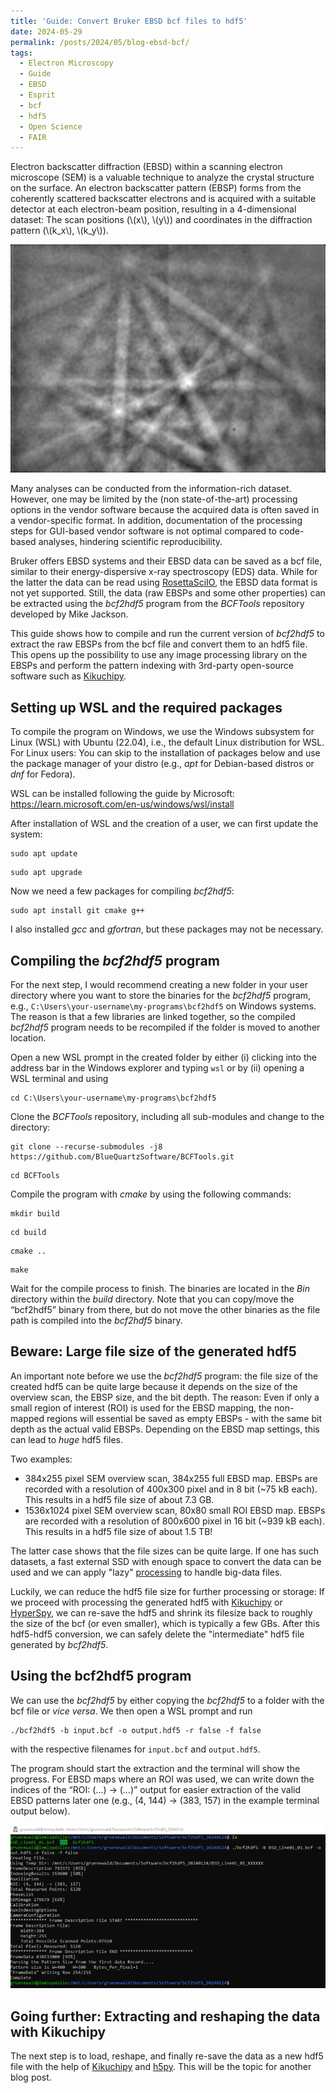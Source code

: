 ```yaml
---
title: 'Guide: Convert Bruker EBSD bcf files to hdf5'
date: 2024-05-29
permalink: /posts/2024/05/blog-ebsd-bcf/
tags:
  - Electron Microscopy
  - Guide
  - EBSD
  - Esprit
  - bcf
  - hdf5
  - Open Science
  - FAIR
---
```


Electron backscatter diffraction (EBSD) within a scanning electron microscope (SEM) is a valuable technique to analyze the crystal structure on the surface. 
An electron backscatter pattern (EBSP) forms from the coherently scattered backscatter electrons and is acquired with a suitable detector at each electron-beam position, resulting in a 4-dimensional dataset: The scan positions (\\(x\\), \\(y\\)) and coordinates in the diffraction pattern (\\(k_x\\), \\(k_y\\)).

![exemplary-ebsp](/images/blog/bcf2hdf5-ebsp.png)

Many analyses can be conducted from the information-rich dataset. However, one may be limited by the (non state-of-the-art) processing options in the vendor software because the acquired data is often saved in a vendor-specific format.
In addition, documentation of the processing steps for GUI-based vendor software is not optimal compared to code-based analyses, hindering scientific reproducibility. 

Bruker offers EBSD systems and their EBSD data can be saved as a bcf file, similar to their energy-dispersive x-ray spectroscopy (EDS) data. While for the latter the data can be read using [RosettaSciIO](https://hyperspy.org/rosettasciio/), the EBSD data format is not yet supported. Still, the data (raw EBSPs and some other properties) can be extracted using the *bcf2hdf5* program from the *BCFTools* repository developed by Mike Jackson. 

This guide shows how to compile and run the current version of *bcf2hdf5* to extract the raw EBSPs from the bcf file and convert them to an hdf5 file. This opens up the possibility to use any image processing library on the EBSPs and perform the pattern indexing with 3rd-party open-source software such as [Kikuchipy](https://kikuchipy.org/en/stable/).

Setting up WSL and the required packages
------

To compile the program on Windows, we use the Windows subsystem for Linux (WSL) with Ubuntu (22.04), i.e., the default Linux distribution for WSL. For Linux users: You can skip to the installation of packages below and use the package manager of your distro (e.g., *apt* for Debian-based distros or *dnf* for Fedora).

WSL can be installed following the guide by Microsoft: https://learn.microsoft.com/en-us/windows/wsl/install

After installation of WSL and the creation of a user, we can first update the system:

```console
sudo apt update
```

```console
sudo apt upgrade
```

Now we need a few packages for compiling *bcf2hdf5*:

```console
sudo apt install git cmake g++
```

I also installed *gcc* and *gfortran*, but these packages may not be necessary.

Compiling the *bcf2hdf5* program
------

For the next step, I would recommend creating a new folder in your user directory where you want to store the binaries for the *bcf2hdf5* program, e.g., 
```C:\Users\your-username\my-programs\bcf2hdf5```
on Windows systems. The reason is that a few libraries are linked together, so the compiled *bcf2hdf5* program needs to be recompiled if the folder is moved to another location.

Open a new WSL prompt in the created folder by either (i) clicking into the address bar in the Windows explorer and typing ```wsl``` or by (ii) opening a WSL terminal and using 

```console
cd C:\Users\your-username\my-programs\bcf2hdf5
```

Clone the *BCFTools* repository, including all sub-modules and change to the directory:

```console
git clone --recurse-submodules -j8 https://github.com/BlueQuartzSoftware/BCFTools.git
```

```console
cd BCFTools
```

Compile the program with *cmake* by using the following commands:

```console
mkdir build
```

```console
cd build
```

```console
cmake ..
```

```console
make
```

Wait for the compile process to finish. The binaries are located in the *Bin* directory within the *build* directory. Note that you can copy/move the “bcf2hdf5” binary from there, but do not move the other binaries as the file path is compiled into the *bcf2hdf5* binary.

Beware: Large file size of the generated hdf5
------

An important note before we use the *bcf2hdf5* program: the file size of the created hdf5 can be quite large because it depends on the size of the overview scan, the EBSP size, and the bit depth. The reason: Even if only a small region of interest (ROI) is used for the EBSD mapping, the non-mapped regions will essential be saved as empty EBSPs - with the same bit depth as the actual valid EBSPs. Depending on the EBSD map settings, this can lead to *huge* hdf5 files.

Two examples:

- 384x255 pixel SEM overview scan, 384x255 full EBSD map. EBSPs are recorded with a resolution of 400x300 pixel and in 8 bit (~75 kB each). This results in a hdf5 file size of about 7.3 GB.
- 1536x1024 pixel SEM overview scan, 80x80 small ROI EBSD map. EBSPs are recorded with a resolution of 800x600 pixel in 16 bit (~939 kB each). This results in a hdf5 file size of about 1.5 TB!

The latter case shows that the file sizes can be quite large. If one has such datasets, a fast external SSD with enough space to convert the data can be used and we can apply "lazy" [processing](http://hyperspy.org/hyperspy-doc/current/user_guide/io.html#lazy-loading-of-large-datasets) to handle big-data files.

Luckily, we can reduce the hdf5 file size for further processing or storage: If we proceed with processing the generated hdf5 with [Kikuchipy](https://kikuchipy.org/en/stable/) or [HyperSpy](https://hyperspy.org/), we can re-save the hdf5 and shrink its filesize back to roughly the size of the bcf (or even smaller), which is typically a few GBs. After this hdf5-hdf5 conversion, we can safely delete the "intermediate" hdf5 file generated by *bcf2hdf5*.

Using the bcf2hdf5 program
------

We can use the *bcf2hdf5* by either copying the *bcf2hdf5* to a folder with the bcf file or *vice versa*. We then open a WSL prompt and run

```console
./bcf2hdf5 -b input.bcf -o output.hdf5 -r false -f false
```

with the respective filenames for ```input.bcf``` and ```output.hdf5```.

The program should start the extraction and the terminal will show the progress.
For EBSD maps where an ROI was used, we can write down the indices of the “ROI: (…) → (…)” output for easier extraction of the valid EBSD patterns later one (e.g., (4, 144) → (383, 157) in the example terminal output below).

![exemplary-WSL-output-bcf2hdf5](/images/blog/bcf2hdf5-convert.png)

Going further: Extracting and reshaping the data with Kikuchipy
------

The next step is to load, reshape, and finally re-save the data as a new hdf5 file with the help of [Kikuchipy](https://kikuchipy.org/en/stable/) and [h5py](https://www.h5py.org/).
This will be the topic for another blog post.
